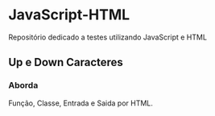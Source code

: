# JavaScript-HTML
Repositório dedicado a testes utilizando JavaScript e HTML


## Up e Down Caracteres
### Aborda
Função, Classe, Entrada e Saida por HTML.
